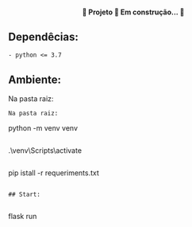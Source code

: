 
<h4 align="center"> 
	🚧  Projeto 🚀 Em construção...  🚧
</h4>

## Dependêcias:
```
- python <= 3.7
```
## Ambiente:

Na pasta raiz:
```
Na pasta raiz:
```
python -m venv venv
```
```
.\venv\Scripts\activate
```
```
pip istall -r requeriments.txt
```

## Start:


```
flask run
```
